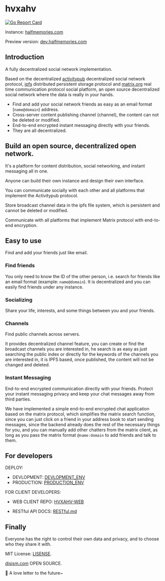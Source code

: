 # hvxahv

[![Go Report Card](https://goreportcard.com/badge/github.com/disism/hvxahv)](https://goreportcard.com/report/github.com/disism/hvxahv)

Instance: [halfmemories.com](https://halfmemories.com)

Preview version: [dev.halfmemories.com](https://dev.halfmemories.com)

## Introduction

A fully decentralized social network implementation.

Based on the decentralized [activitypub](https://www.w3.org/TR/activitypub/) decentralized social network protocol, [ipfs](https://ipfs.io/) distributed persistent storage protocol and [matrix.org](https://matrix.org/) real time communication protocol social platform, an open source decentralized social network where the data is really in your hands.

- Find and add your social network friends as easy as an email format (`name@domain`) address.
- Cross-server content publishing channel (channel), the content can not be deleted or modified.
- End-to-end encrypted instant messaging directly with your friends.
- They are all decentralized.

## Build an open source, decentralized open network.

It's a platform for content distribution, social networking, and instant messaging all in one.

Anyone can build their own instance and design their own interface.

You can communicate socially with each other and all platforms that implement the Activitypub protocol.

Store broadcast channel data in the ipfs file system, which is persistent and cannot be deleted or modified.

Communicate with all platforms that implement Matrix protocol with end-to-end encryption.

## Easy to use

Find and add your friends just like email.

### Find friends

You only need to know the ID of the other person, i.e. search for friends like an email format (example: `name@domain`). It is decentralized and you can easily find friends under any instance.

### Socializing

Share your life, interests, and some things between you and your friends.

### Channels

Find public channels across servers.

It provides decentralized channel feature, you can create or find the broadcast channels you are interested in, he search is as easy as just searching the public index or directly for the keywords of the channels you are interested in, it is IPFS based, once published, the content will not be changed and deleted.

### Instant Messaging

End-to-end encrypted communication directly with your friends. Protect your instant messaging privacy and keep your chat messages away from third parties.

We have implemented a simple end-to-end encrypted chat application based on the matrix protocol, which simplifies the matrix search function, since you can just click on a friend in your address book to start sending messages, since the backend already does the rest of the necessary things for you, and you can manually add other chatters from the matrix client, as long as you pass the matrix format `@name:domain` to add friends and talk to them.

## For developers

DEPLOY:

- DEVLOPMENT: [DEVLOPMENT_ENV](./deploy/PRODUCTION_ENV.md)
- PRODUCTION: [PRODUCTION_ENV](./deploy/PRODUCTION_ENV.md)

FOR CLIENT DEVELOPERS: 

- WEB CLIENT REPO: [HVXAHV-WEB](https://github.com/disism/hvxahv-web)

- RESTful API DOCS: [RESTful.md](./app/gateway/RESTful.md)

## Finally

Everyone has the right to control their own data and privacy, and to choose who they share it with.

MIT License: [LISENSE](https://github.com/disism/hvxahv/blob/main/LICENSE).

[disism.com](https://disism.com/) OPEN SOURCE. 



🍬 A love letter to the future~

